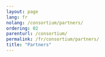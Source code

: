 ```yaml
---
layout: page
lang: fr
nolang: /consortium/partners/
ordering: 02
parenturl: /consortium/
permalink: /fr/consortium/partners/
title: "Partners"
---
```


<!-- content here will serve as an intro. Cfr. _layouts/consortium.html -->